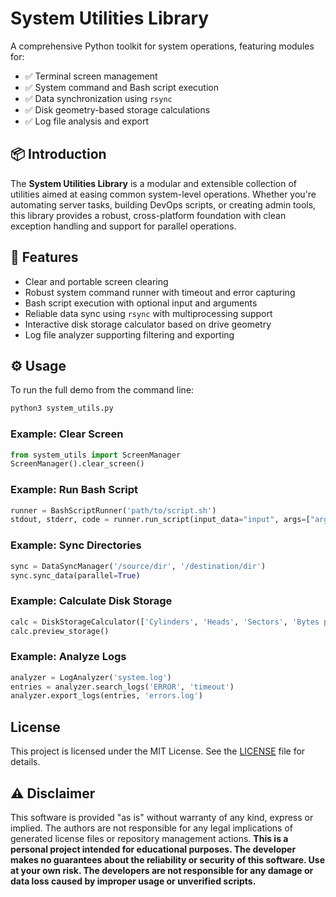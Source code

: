 # System Utilities Library

A comprehensive Python toolkit for system operations, featuring modules for:

* ✅ Terminal screen management
* ✅ System command and Bash script execution
* ✅ Data synchronization using `rsync`
* ✅ Disk geometry-based storage calculations
* ✅ Log file analysis and export

## 📦 Introduction

The **System Utilities Library** is a modular and extensible collection of utilities aimed at easing common system-level operations. Whether you're automating server tasks, building DevOps scripts, or creating admin tools, this library provides a robust, cross-platform foundation with clean exception handling and support for parallel operations.

## 🚀 Features

* Clear and portable screen clearing
* Robust system command runner with timeout and error capturing
* Bash script execution with optional input and arguments
* Reliable data sync using `rsync` with multiprocessing support
* Interactive disk storage calculator based on drive geometry
* Log file analyzer supporting filtering and exporting

## ⚙️ Usage

To run the full demo from the command line:

```bash
python3 system_utils.py
```

### Example: Clear Screen

```python
from system_utils import ScreenManager
ScreenManager().clear_screen()
```

### Example: Run Bash Script

```python
runner = BashScriptRunner('path/to/script.sh')
stdout, stderr, code = runner.run_script(input_data="input", args=["arg1", "arg2"])
```

### Example: Sync Directories

```python
sync = DataSyncManager('/source/dir', '/destination/dir')
sync.sync_data(parallel=True)
```

### Example: Calculate Disk Storage

```python
calc = DiskStorageCalculator(['Cylinders', 'Heads', 'Sectors', 'Bytes per Sector'])
calc.preview_storage()
```

### Example: Analyze Logs

```python
analyzer = LogAnalyzer('system.log')
entries = analyzer.search_logs('ERROR', 'timeout')
analyzer.export_logs(entries, 'errors.log')
```

## License

This project is licensed under the MIT License. See the [LICENSE](LICENSE) file for details.

## ⚠️ Disclaimer

This software is provided "as is" without warranty of any kind, express or implied. The authors are not responsible for any legal implications of generated license files or repository management actions.  **This is a personal project intended for educational purposes. The developer makes no guarantees about the reliability or security of this software. Use at your own risk. The developers are not responsible for any damage or data loss caused by improper usage or unverified scripts.**